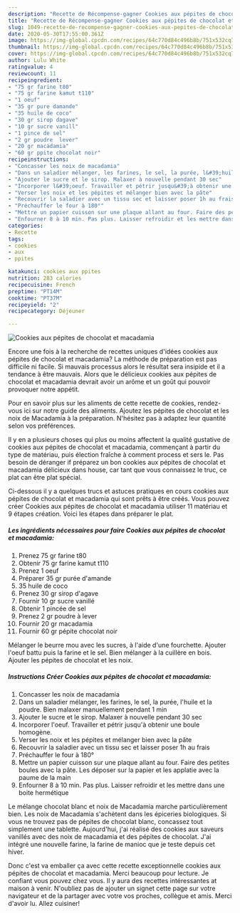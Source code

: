 ```yaml
---
description: "Recette de Récompense-gagner Cookies aux pépites de chocolat et macadamia"
title: "Recette de Récompense-gagner Cookies aux pépites de chocolat et macadamia"
slug: 1049-recette-de-recompense-gagner-cookies-aux-pepites-de-chocolat-et-macadamia
date: 2020-05-30T17:55:00.361Z
image: https://img-global.cpcdn.com/recipes/64c770d84c496b8b/751x532cq70/cookies-aux-pepites-de-chocolat-et-macadamia-photo-principale-de-la-recette.jpg
thumbnail: https://img-global.cpcdn.com/recipes/64c770d84c496b8b/751x532cq70/cookies-aux-pepites-de-chocolat-et-macadamia-photo-principale-de-la-recette.jpg
cover: https://img-global.cpcdn.com/recipes/64c770d84c496b8b/751x532cq70/cookies-aux-pepites-de-chocolat-et-macadamia-photo-principale-de-la-recette.jpg
author: Lulu White
ratingvalue: 4
reviewcount: 11
recipeingredient:
- "75 gr farine t80"
- "75 gr farine kamut t110"
- "1 oeuf"
- "35 gr pure damande"
- "35 huile de coco"
- "30 gr sirop dagave"
- "10 gr sucre vanill"
- "1 pince de sel"
- "2 gr poudre  lever"
- "20 gr macadamia"
- "60 gr ppite chocolat noir"
recipeinstructions:
- "Concasser les noix de macadamia"
- "Dans un saladier mélanger, les farines, le sel, la purée, l&#39;huile et la poudre. Bien malaxer manuellement pendant 1 min"
- "Ajouter le sucre et le sirop. Malaxer à nouvelle pendant 30 sec"
- "Incorporer l&#39;oeuf. Travailler et pétrir jusqu&#39;à obtenir une boule homogène."
- "Verser les noix et les pépites et mélanger bien avec la pâte"
- "Recouvrir la saladier avec un tissu sec et laisser poser 1h au frais"
- "Préchauffer le four à 180°"
- "Mettre un papier cuisson sur une plaque allant au four. Faire des petites boules avec la pâte. Les déposer sur la papier et les applatie avec la paume de la main"
- "Enfourner 8 à 10 min. Pas plus. Laisser refroidir et les mettre dans une boite hermétique"
categories:
- Recette
tags:
- cookies
- aux
- ppites

katakunci: cookies aux ppites 
nutrition: 283 calories
recipecuisine: French
preptime: "PT14M"
cooktime: "PT37M"
recipeyield: "2"
recipecategory: Déjeuner

---
```



![Cookies aux pépites de chocolat et macadamia](https://img-global.cpcdn.com/recipes/64c770d84c496b8b/751x532cq70/cookies-aux-pepites-de-chocolat-et-macadamia-photo-principale-de-la-recette.jpg)

Encore une fois à la recherche de recettes uniques d'idées cookies aux pépites de chocolat et macadamia? La méthode de préparation est pas difficile ni facile. Si mauvais processus alors le résultat sera insipide et il a tendance à être mauvais. Alors que le délicieux cookies aux pépites de chocolat et macadamia devrait avoir un arôme et un goût qui pouvoir provoquer notre appétit.

Pour en savoir plus sur les aliments de cette recette de cookies, rendez-vous ici sur notre guide des aliments. Ajoutez les pépites de chocolat et les noix de Macadamia à la préparation. N&#39;hésitez pas à adaptez leur quantité selon vos préférences.

Il y en a plusieurs choses qui plus ou moins affectent la qualité gustative de cookies aux pépites de chocolat et macadamia, commençant à partir du type de matériau, puis élection fraîche à comment process et sers le. Pas besoin de déranger if préparez un bon cookies aux pépites de chocolat et macadamia délicieux dans house, car tant que vous connaissez le truc, ce plat can être plat spécial.


Ci-dessous il y a quelques trucs et astuces pratiques en cours cookies aux pépites de chocolat et macadamia qui sont prêts à être créés. Vous pouvez créer Cookies aux pépites de chocolat et macadamia utiliser 11 matériau et 9 étapes création. Voici les étapes dans préparer le plat.

<!--inarticleads1-->

##### Les ingrédients nécessaires pour faire Cookies aux pépites de chocolat et macadamia:

1. Prenez 75 gr farine t80
1. Obtenir 75 gr farine kamut t110
1. Prenez 1 oeuf
1. Préparer 35 gr purée d&#39;amande
1.  35 huile de coco
1. Prenez 30 gr sirop d&#39;agave
1. Fournir 10 gr sucre vanillé
1. Obtenir 1 pincée de sel
1. Prenez 2 gr poudre à lever
1. Fournir 20 gr macadamia
1. Fournir 60 gr pépite chocolat noir


Mélanger le beurre mou avec les sucres, à l&#39;aide d&#39;une fourchette. Ajouter l&#39;oeuf battu puis la farine et le sel. Bien mélanger à la cuillère en bois. Ajouter les pépites de chocolat et les noix. 

<!--inarticleads2-->

##### Instructions Créer Cookies aux pépites de chocolat et macadamia:

1. Concasser les noix de macadamia
1. Dans un saladier mélanger, les farines, le sel, la purée, l&#39;huile et la poudre. Bien malaxer manuellement pendant 1 min
1. Ajouter le sucre et le sirop. Malaxer à nouvelle pendant 30 sec
1. Incorporer l&#39;oeuf. Travailler et pétrir jusqu&#39;à obtenir une boule homogène.
1. Verser les noix et les pépites et mélanger bien avec la pâte
1. Recouvrir la saladier avec un tissu sec et laisser poser 1h au frais
1. Préchauffer le four à 180°
1. Mettre un papier cuisson sur une plaque allant au four. Faire des petites boules avec la pâte. Les déposer sur la papier et les applatie avec la paume de la main
1. Enfourner 8 à 10 min. Pas plus. Laisser refroidir et les mettre dans une boite hermétique


Le mélange chocolat blanc et noix de Macadamia marche particulièrement bien. Les noix de Macadamia s&#39;achètent dans les épiceries biologiques. Si vous ne trouvez pas de pépites de chocolat blanc, concassez tout simplement une tablette. Aujourd&#39;hui, j&#39;ai réalisé des cookies aux saveurs vanillés avec des noix de macadamia et des pépites de chocolat. J&#39;ai intégré une nouvelle farine, la farine de manioc que je teste depuis cet hiver. 


Donc c'est va emballer ça avec cette recette exceptionnelle cookies aux pépites de chocolat et macadamia. Merci beaucoup pour lecture. Je confiant vous pouvez chez vous. Il y aura des recettes  intéressantes at maison à venir. N'oubliez pas de ajouter un signet cette page sur votre navigateur et de la partager avec votre vos proches, collègue et amis. Merci d'avoir lu. Allez cuisiner!
